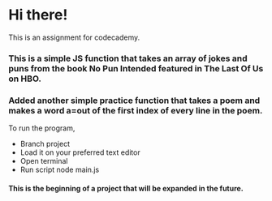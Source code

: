 # Hi there!
This is an assignment for codecademy.

### This is a simple JS function that takes an array of jokes and puns from the book No Pun Intended featured in The Last Of Us on HBO.

### Added another simple practice function that takes a poem and makes a word a=out of the first index of every line in the poem.

To run the program, 
- Branch project
- Load it on your preferred text editor
- Open terminal
- Run script node main.js

#### This is the beginning of a project that will be expanded in the future.
